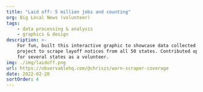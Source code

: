 ```yaml
---
title: "Laid off: 5 million jobs and counting"
org: Big Local News (volunteer)
tags:
    - data processing & analysis
    - graphics & design
description: >-
    For fun, built this interactive graphic to showcase data collected by an open source Big Local News
    project to scrape layoff notices from all 50 states. Contributed open source scrapers to the project
    for several states as a volunteer.
img: ./img/laidoff.png
url: https://observablehq.com/@chriszs/warn-scraper-coverage
date: 2022-02-20
sortOrder: 4
---
```

